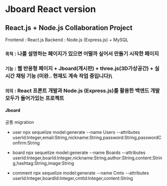 # Jboard React version

## React.js + Node.js Collaboration Project

Frontend : React.js
Backend : Node.js (Express.js) + MySQL

### `목적` : 나를 설명하는 페이지가 있으면 어떨까 싶어서 만들기 시작한 페이지

### `기능` : 웹 반응형 페이지 + Jboard(게시판) + three.js(3D가상공간) + 실시간 채팅 기능 (미완.. 현재도 계속 작업 중입니다)\

### `의의` : React 프론트 개발과 Node.js (Express.js)를 활용한 백엔드 개발 모두가 들어가있는 프로젝트

#### Jboard
공통 migration

- user
npx sequelize model:generate --name Users --attributes userId:Integer,email:String,nickname:String,password:String,passwordConfirm:String

 

- board
npx sequelize model:generate --name Boards --attributes userId:Integer,boarId:Integer,nickname:String,author:String,content:String,hashtag:String,image:String

 

- comment
npx sequelize model:generate --name Cmts --attributes userId:Integer,boardId:Integer,cmtId:Integer,content:String